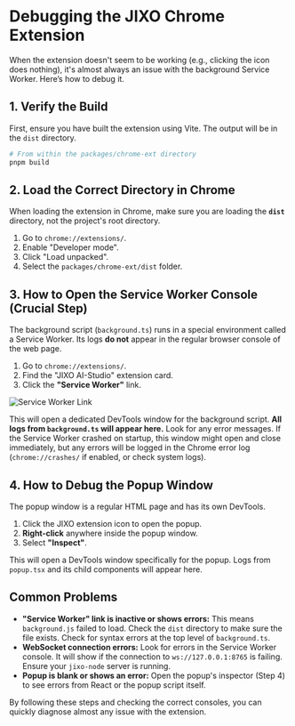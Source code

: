 # Debugging the JIXO Chrome Extension

When the extension doesn't seem to be working (e.g., clicking the icon does nothing), it's almost always an issue with the background Service Worker. Here’s how to debug it.

## 1. Verify the Build

First, ensure you have built the extension using Vite. The output will be in the `dist` directory.

```sh
# From within the packages/chrome-ext directory
pnpm build
```

## 2. Load the Correct Directory in Chrome

When loading the extension in Chrome, make sure you are loading the **`dist`** directory, not the project's root directory.

1.  Go to `chrome://extensions/`.
2.  Enable "Developer mode".
3.  Click "Load unpacked".
4.  Select the `packages/chrome-ext/dist` folder.

## 3. How to Open the Service Worker Console (Crucial Step)

The background script (`background.ts`) runs in a special environment called a Service Worker. Its logs **do not** appear in the regular browser console of the web page.

1.  Go to `chrome://extensions/`.
2.  Find the "JIXO AI-Studio" extension card.
3.  Click the **"Service Worker"** link.

![Service Worker Link](https://i.imgur.com/your-image-link-here.png) <!-- Placeholder for image -->

This will open a dedicated DevTools window for the background script. **All logs from `background.ts` will appear here.** Look for any error messages. If the Service Worker crashed on startup, this window might open and close immediately, but any errors will be logged in the Chrome error log (`chrome://crashes/` if enabled, or check system logs).

## 4. How to Debug the Popup Window

The popup window is a regular HTML page and has its own DevTools.

1.  Click the JIXO extension icon to open the popup.
2.  **Right-click** anywhere inside the popup window.
3.  Select **"Inspect"**.

This will open a DevTools window specifically for the popup. Logs from `popup.tsx` and its child components will appear here.

## Common Problems

- **"Service Worker" link is inactive or shows errors:** This means `background.js` failed to load. Check the `dist` directory to make sure the file exists. Check for syntax errors at the top level of `background.ts`.
- **WebSocket connection errors:** Look for errors in the Service Worker console. It will show if the connection to `ws://127.0.0.1:8765` is failing. Ensure your `jixo-node` server is running.
- **Popup is blank or shows an error:** Open the popup's inspector (Step 4) to see errors from React or the popup script itself.

By following these steps and checking the correct consoles, you can quickly diagnose almost any issue with the extension.
